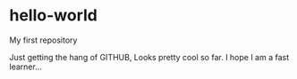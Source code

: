# hello-world
My first repository

Just getting the hang of GITHUB, Looks pretty cool so far. I hope I am a fast learner... 
